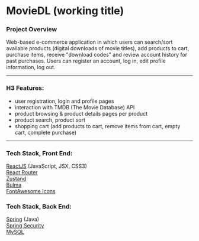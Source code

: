 # MovieDL (working title)

### Project Overview
Web-based e-commerce application in which users can search/sort available products (digital downloads of movie titles), add products to cart, purchase items, receive "download codes" and review account history for past purchases.  Users can register an account, log in, edit profile information, log out.

***

### H3 Features:
- user registration, login and profile pages
- interaction with TMDB (The Movie Database) API
- product browsing & product details pages per product
- product search, product sort
- shopping cart (add products to cart, remove items from cart, empty cart, complete purchase)

***

### Tech Stack, Front End:
[ReactJS](https://react.dev/) (JavaScript, JSX, CSS3)  
[React Router](https://www.npmjs.com/package/react-router-dom)  
[Zustand](https://github.com/pmndrs/zustand)  
[Bulma](https://bulma.io)  
[FontAwesome Icons](https://fontawesome.com/icons)  
  
### Tech Stack, Back End:
[Spring](https://docs.spring.io/spring-framework/docs/3.2.x/spring-framework-reference/html/mvc.html) (Java)  
[Spring Security](https://docs.spring.io/spring-security/reference/index.html)  
[MySQL](https://www.mysql.com)  
